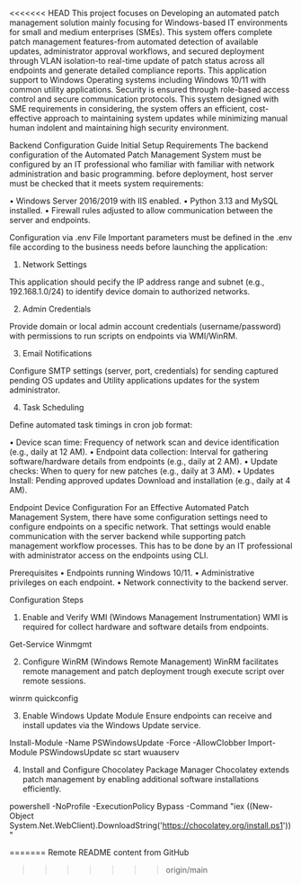 <<<<<<< HEAD
This project focuses on Developing an automated patch management solution mainly focusing for Windows-based IT environments for small and medium enterprises (SMEs). This system offers complete patch management features-from automated detection of available updates, administrator approval workflows, and secured deployment through VLAN isolation-to real-time update of patch status across all endpoints and generate detailed compliance reports. This application support to Windows Operating systems including Windows 10/11 with common utility applications. Security is ensured through role-based access control and secure communication protocols. This system designed with SME requirements in considering, the system offers an efficient, cost-effective approach to maintaining system updates while minimizing manual human indolent and maintaining high security environment. 

Backend Configuration Guide
Initial Setup Requirements
The backend configuration of the Automated Patch Management System must be configured by an IT professional who familiar with familiar with network administration and basic programming. before deployment, host server must be checked that it meets system requirements:

•	Windows Server 2016/2019 with IIS enabled.
•	Python 3.13 and MySQL installed.
•	Firewall rules adjusted to allow communication between the server and endpoints.

Configuration via .env File
Important parameters must be defined in the .env file according to the business needs before launching the application:

1.	Network Settings

This application should pecify the IP address range and subnet (e.g., 192.168.1.0/24) to identify device domain to authorized networks.

2.	Admin Credentials

Provide domain or local admin account credentials (username/password) with permissions to run scripts on endpoints via WMI/WinRM.

3.	Email Notifications

Configure SMTP settings (server, port, credentials) for sending captured pending OS updates and Utility applications updates for the system administrator. 

4.	Task Scheduling

Define automated task timings in cron job format:

•	Device scan time: Frequency of network scan and device identification (e.g., daily at 12 AM).
•	Endpoint data collection: Interval for gathering software/hardware details from endpoints (e.g., daily at 2 AM).
•	Update checks: When to query for new patches (e.g., daily at 3 AM).
•	Updates Install: Pending approved updates Download and installation (e.g., daily at 4 AM).


Endpoint Device Configuration
For an Effective Automated Patch Management System, there have some configuration settings need to configure endpoints on a specific network. That settings would enable communication with the server backend while supporting patch management workflow processes. This has to be done by an IT professional with administrator access on the endpoints using CLI.

Prerequisites
•	Endpoints running Windows 10/11.
•	Administrative privileges on each endpoint.
•	Network connectivity to the backend server.

Configuration Steps

1.	Enable and Verify WMI (Windows Management Instrumentation)
WMI is required for collect hardware and software details from endpoints.

Get-Service Winmgmt

2.	Configure WinRM (Windows Remote Management)
WinRM facilitates remote management and patch deployment trough execute script over remote sessions.

winrm quickconfig

3.	Enable Windows Update Module
Ensure endpoints can receive and install updates via the Windows Update service.

Install-Module -Name PSWindowsUpdate -Force -AllowClobber
Import-Module PSWindowsUpdate
sc start wuauserv

4.	Install and Configure Chocolatey Package Manager
Chocolatey extends patch management by enabling additional software installations efficiently.

powershell -NoProfile -ExecutionPolicy Bypass -Command "iex ((New-Object System.Net.WebClient).DownloadString('https://chocolatey.org/install.ps1'))"

=======
Remote README content from GitHub
>>>>>>> origin/main
